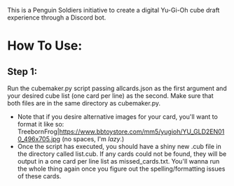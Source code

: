This is a Penguin Soldiers initiative to create a digital Yu-Gi-Oh cube draft experience through a Discord bot.

# How To Use:

## Step 1:
Run the cubemaker.py script passing allcards.json as the first argument and your desired cube list (one card per line) as the second. Make sure that both files are in the same directory as cubemaker.py.
* Note that if you desire alternative images for your card, you'll want to format it like so: TreebornFrog|https://www.bbtoystore.com/mm5/yugioh/YU_GLD2EN010_496x705.jpg (no spaces, I'm _lazy_.)
* Once the script has executed, you should have a shiny new .cub file in the directory called list.cub. If any cards could not be found, they will be output in a one card per line list as missed_cards.txt. You'll wanna run the whole thing again once you figure out the spelling/formatting issues of these cards.
